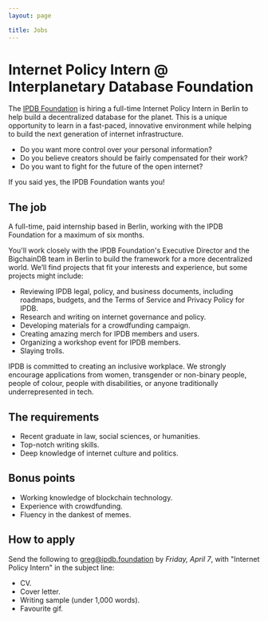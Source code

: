 ```yaml
---
layout: page

title: Jobs
---
```


# Internet Policy Intern @ Interplanetary Database Foundation

The [IPDB Foundation](https://ipdb.foundation) is hiring a full-time Internet Policy Intern in Berlin to help build a decentralized database for the planet. This is a unique opportunity to learn in a fast-paced, innovative environment while helping to build the next generation of internet infrastructure.

- Do you want more control over your personal information?
- Do you believe creators should be fairly compensated for their work?
- Do you want to fight for the future of the open internet?

If you said yes, the IPDB Foundation wants you!

## The job

A full-time, paid internship based in Berlin, working with the IPDB Foundation for a maximum of six months.

You'll work closely with the IPDB Foundation's Executive Director and the BigchainDB team in Berlin to build the framework for a more decentralized world. We’ll find projects that fit your interests and experience, but some projects might include:
- Reviewing IPDB legal, policy, and business documents, including roadmaps, budgets, and the Terms of Service and Privacy Policy for IPDB.
- Research and writing on internet governance and policy.
- Developing materials for a crowdfunding campaign.
- Creating amazing merch for IPDB members and users.
- Organizing a workshop event for IPDB members.
- Slaying trolls.

IPDB is committed to creating an inclusive workplace. We strongly encourage applications from women, transgender or non-binary people, people of colour, people with disabilities, or anyone traditionally underrepresented in tech.

## The requirements

- Recent graduate in law, social sciences, or humanities.
- Top-notch writing skills.
- Deep knowledge of internet culture and politics.

## Bonus points

- Working knowledge of blockchain technology.
- Experience with crowdfunding.
- Fluency in the dankest of memes.

## How to apply

Send the following to greg@ipdb.foundation by *Friday, April 7*, with "Internet Policy Intern" in the subject line:
- CV.
- Cover letter.
- Writing sample (under 1,000 words).
- Favourite gif.

